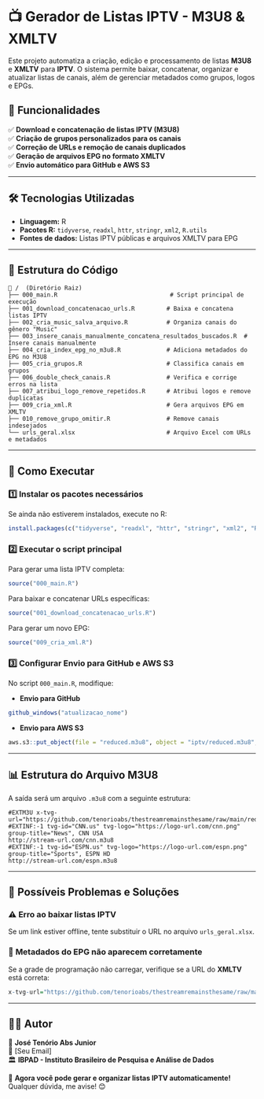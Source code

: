 # 📺 Gerador de Listas IPTV - M3U8 & XMLTV

Este projeto automatiza a criação, edição e processamento de listas **M3U8** e **XMLTV** para **IPTV**. O sistema permite baixar, concatenar, organizar e atualizar listas de canais, além de gerenciar metadados como grupos, logos e EPGs.

## 📌 Funcionalidades

✅ **Download e concatenação de listas IPTV (M3U8)**  
✅ **Criação de grupos personalizados para os canais**  
✅ **Correção de URLs e remoção de canais duplicados**  
✅ **Geração de arquivos EPG no formato XMLTV**  
✅ **Envio automático para GitHub e AWS S3**  

---

## 🛠 Tecnologias Utilizadas

- **Linguagem:** R  
- **Pacotes R:** `tidyverse`, `readxl`, `httr`, `stringr`, `xml2`, `R.utils`  
- **Fontes de dados:** Listas IPTV públicas e arquivos XMLTV para EPG  

---

## 📂 Estrutura do Código

```
📁 /  (Diretório Raiz)
├── 000_main.R                                # Script principal de execução
├── 001_download_concatenacao_urls.R         # Baixa e concatena listas IPTV
├── 002_cria_music_salva_arquivo.R           # Organiza canais do gênero "Music"
├── 003_insere_canais_manualmente_concatena_resultados_buscados.R  # Insere canais manualmente
├── 004_cria_index_epg_no_m3u8.R             # Adiciona metadados do EPG no M3U8
├── 005_cria_grupos.R                        # Classifica canais em grupos
├── 006_double_check_canais.R                # Verifica e corrige erros na lista
├── 007_atribui_logo_remove_repetidos.R      # Atribui logos e remove duplicatas
├── 009_cria_xml.R                           # Gera arquivos EPG em XMLTV
├── 010_remove_grupo_omitir.R                # Remove canais indesejados
└── urls_geral.xlsx                          # Arquivo Excel com URLs e metadados
```

---

## 🚀 Como Executar

### 1️⃣ **Instalar os pacotes necessários**

Se ainda não estiverem instalados, execute no R:

```r
install.packages(c("tidyverse", "readxl", "httr", "stringr", "xml2", "R.utils"))
```

### 2️⃣ **Executar o script principal**

Para gerar uma lista IPTV completa:

```r
source("000_main.R")
```

Para baixar e concatenar URLs específicas:

```r
source("001_download_concatenacao_urls.R")
```

Para gerar um novo EPG:

```r
source("009_cria_xml.R")
```

### 3️⃣ **Configurar Envio para GitHub e AWS S3**

No script `000_main.R`, modifique:

- **Envio para GitHub**  
```r
github_windows("atualizacao_nome")
```

- **Envio para AWS S3**  
```r
aws.s3::put_object(file = "reduced.m3u8", object = "iptv/reduced.m3u8", bucket = "pira", region = "eu-north-1")
```

---

## 📊 Estrutura do Arquivo M3U8

A saída será um arquivo `.m3u8` com a seguinte estrutura:

```
#EXTM3U x-tvg-url="https://github.com/tenorioabs/thestreamremainsthesame/raw/main/reduced.xml.gz"
#EXTINF:-1 tvg-id="CNN.us" tvg-logo="https://logo-url.com/cnn.png" group-title="News", CNN USA
http://stream-url.com/cnn.m3u8
#EXTINF:-1 tvg-id="ESPN.us" tvg-logo="https://logo-url.com/espn.png" group-title="Sports", ESPN HD
http://stream-url.com/espn.m3u8
```

---

## 🛑 Possíveis Problemas e Soluções

### ⚠️ **Erro ao baixar listas IPTV**
Se um link estiver offline, tente substituir o URL no arquivo `urls_geral.xlsx`.

### 🔄 **Metadados do EPG não aparecem corretamente**
Se a grade de programação não carregar, verifique se a URL do **XMLTV** está correta:

```r
x-tvg-url="https://github.com/tenorioabs/thestreamremainsthesame/raw/main/reduced.xml.gz"
```

---

## 👨‍💻 Autor

👤 **José Tenório Abs Junior**  
📧 [Seu Email]  
🏛 **IBPAD - Instituto Brasileiro de Pesquisa e Análise de Dados**  

🚀 **Agora você pode gerar e organizar listas IPTV automaticamente!** Qualquer dúvida, me avise! 😊
